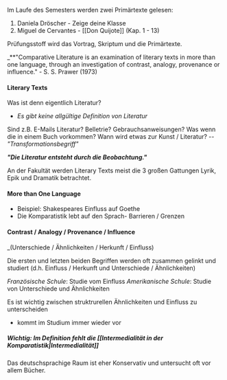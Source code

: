 Im Laufe des Semesters werden zwei Primärtexte gelesen:
1. Daniela Dröscher - Zeige deine Klasse
2. Miguel de Cervantes - [[Don Quijote]] (Kap. 1 - 13)

Prüfungsstoff wird das Vortrag, Skriptum und die Primärtexte.

_**"Comparative Literature is an examination of literary texts in more than one language, through an investigation of contrast, analogy, provenance or influence." 
	- S. S. Prawer (1973)

#### Literary Texts
Was ist denn eigentlich Literatur?
- *Es gibt keine allgültige Definition von Literatur*

Sind z.B. E-Mails Literatur? Belletrie? Gebrauchsanweisungen?
Was wenn die in einem Buch vorkommen?
Wann wird etwas zur Kunst / Literatur? -- *"Transformationsbegriff"*

_**"Die Literatur entsteht durch die Beobachtung."**_

An der Fakultät werden Literary Texts meist die 3 großen Gattungen Lyrik, Epik und Dramatik betrachtet.

#### More than One Language
- Beispiel: Shakespeares Einfluss auf Goethe
- Die Komparatistik lebt auf den Sprach- Barrieren / Grenzen

#### Contrast / Analogy /  Provenance / Influence
_(Unterschiede / Ähnlichkeiten / Herkunft / Einfluss)

Die ersten und letzten beiden Begriffen werden oft zusammen gelinkt und studiert (d.h. Einfluss / Herkunft und Unterschiede / Ähnlichkeiten)

*Französische Schule*: Studie vom Einfluss
*Amerikanische Schule*: Studie von Unterschiede und Ähnlichkeiten

Es ist wichtig zwischen struktrurellen Ähnlichkeiten und Einfluss zu unterscheiden
 - kommt im Studium immer wieder vor

##### Wichtig: Im Definition fehlt die [[Intermedialität in der Komparatistik|Intermedialität]]

Das deutschsprachige Raum ist eher Konservativ und untersucht oft vor allem Bücher.